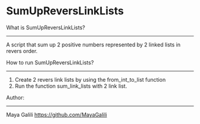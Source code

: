 # SumUpReversLinkLists

What is SumUpReversLinkLists?
**************************
A script that sum up 2 positive numbers represented by 2 linked lists in revers order.

How to run SumUpReversLinkLists?
*****************************
1. Create 2 revers link lists by using the from_int_to_list function
2. Run the function sum_link_lists with 2 link list. 

Author:
*******
Maya Galili <https://github.com/MayaGalili>
